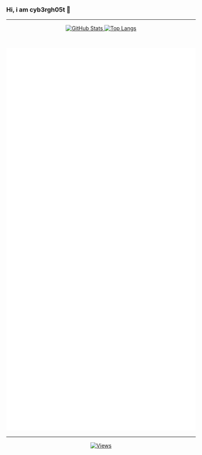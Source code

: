 ### Hi, i am cyb3rgh05t 👋

---

<p align="center">
<a href="https://github.com/cyb3rgh05t" width="100%">
    <img alt="GitHub Stats" height="165px" src="https://github-readme-stats-ichbinleoon.vercel.app/api?username=cyb3rgh05t&count_private=true&show_icons=true&theme=dark&hide_border=true&hide_title=true&include_all_commits=true">
    <img alt="Top Langs" height="165px" src="https://github-readme-stats-ichbinleoon.vercel.app/api/top-langs?username=cyb3rgh05t&langs_count=10&layout=compact&hide_border=true&theme=dark">
</a>
</p>
</br>
<p align="center">
<a href="https://github.com/cyb3rgh05t" width="100%">
    <img alt="GitHub Stats Big" src="./github-metrics.svg">
</a>
</p>

---

<p align="center">
  <a href="https://github.com/cyb3rgh05t">
    <img alt="Views" src="https://komarev.com/ghpvc/?username=cyb3rgh05t&label=PROFILE+VIEWS&color=blueviolet">
  </a>
</p>
